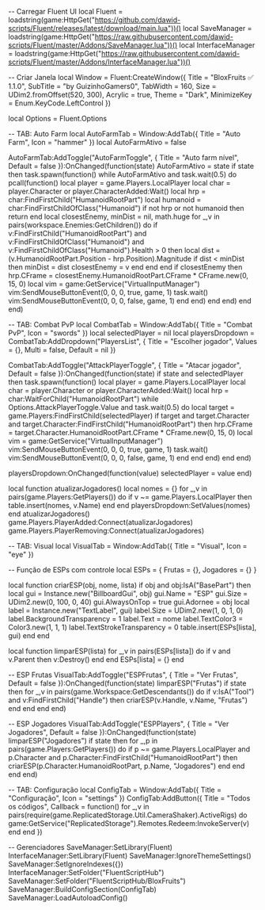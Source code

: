 -- Carregar Fluent UI
local Fluent = loadstring(game:HttpGet("https://github.com/dawid-scripts/Fluent/releases/latest/download/main.lua"))()
local SaveManager = loadstring(game:HttpGet("https://raw.githubusercontent.com/dawid-scripts/Fluent/master/Addons/SaveManager.lua"))()
local InterfaceManager = loadstring(game:HttpGet("https://raw.githubusercontent.com/dawid-scripts/Fluent/master/Addons/InterfaceManager.lua"))()

-- Criar Janela
local Window = Fluent:CreateWindow({
    Title = "BloxFruits ✅ 1.1.0",
    SubTitle = "by GuizinhoGamers0",
    TabWidth = 160,
    Size = UDim2.fromOffset(520, 300),
    Acrylic = true,
    Theme = "Dark",
    MinimizeKey = Enum.KeyCode.LeftControl
})

local Options = Fluent.Options

-- TAB: Auto Farm
local AutoFarmTab = Window:AddTab({ Title = "Auto Farm", Icon = "hammer" })
local AutoFarmAtivo = false

AutoFarmTab:AddToggle("AutoFarmToggle", { Title = "Auto farm nível", Default = false }):OnChanged(function(state)
    AutoFarmAtivo = state
    if state then
        task.spawn(function()
            while AutoFarmAtivo and task.wait(0.5) do
                pcall(function()
                    local player = game.Players.LocalPlayer
                    local char = player.Character or player.CharacterAdded:Wait()
                    local hrp = char:FindFirstChild("HumanoidRootPart")
                    local humanoid = char:FindFirstChildOfClass("Humanoid")
                    if not hrp or not humanoid then return end
                    local closestEnemy, minDist = nil, math.huge
                    for _,v in pairs(workspace.Enemies:GetChildren()) do
                        if v:FindFirstChild("HumanoidRootPart") and v:FindFirstChildOfClass("Humanoid") and v:FindFirstChildOfClass("Humanoid").Health > 0 then
                            local dist = (v.HumanoidRootPart.Position - hrp.Position).Magnitude
                            if dist < minDist then
                                minDist = dist
                                closestEnemy = v
                            end
                        end
                    end
                    if closestEnemy then
                        hrp.CFrame = closestEnemy.HumanoidRootPart.CFrame * CFrame.new(0, 15, 0)
                        local vim = game:GetService("VirtualInputManager")
                        vim:SendMouseButtonEvent(0, 0, 0, true, game, 1)
                        task.wait()
                        vim:SendMouseButtonEvent(0, 0, 0, false, game, 1)
                    end
                end)
            end
        end)
    end
end)

-- TAB: Combat PvP
local CombatTab = Window:AddTab({ Title = "Combat PvP", Icon = "swords" })
local selectedPlayer = nil
local playersDropdown = CombatTab:AddDropdown("PlayersList", {
    Title = "Escolher jogador",
    Values = {},
    Multi = false,
    Default = nil
})

CombatTab:AddToggle("AttackPlayerToggle", { Title = "Atacar jogador", Default = false }):OnChanged(function(state)
    if state and selectedPlayer then
        task.spawn(function()
            local player = game.Players.LocalPlayer
            local char = player.Character or player.CharacterAdded:Wait()
            local hrp = char:WaitForChild("HumanoidRootPart")
            while Options.AttackPlayerToggle.Value and task.wait(0.5) do
                local target = game.Players:FindFirstChild(selectedPlayer)
                if target and target.Character and target.Character:FindFirstChild("HumanoidRootPart") then
                    hrp.CFrame = target.Character.HumanoidRootPart.CFrame * CFrame.new(0, 15, 0)
                    local vim = game:GetService("VirtualInputManager")
                    vim:SendMouseButtonEvent(0, 0, 0, true, game, 1)
                    task.wait()
                    vim:SendMouseButtonEvent(0, 0, 0, false, game, 1)
                end
            end
        end)
    end
end)

playersDropdown:OnChanged(function(value)
    selectedPlayer = value
end)

local function atualizarJogadores()
    local nomes = {}
    for _,v in pairs(game.Players:GetPlayers()) do
        if v ~= game.Players.LocalPlayer then
            table.insert(nomes, v.Name)
        end
    end
    playersDropdown:SetValues(nomes)
end
atualizarJogadores()
game.Players.PlayerAdded:Connect(atualizarJogadores)
game.Players.PlayerRemoving:Connect(atualizarJogadores)

-- TAB: Visual
local VisualTab = Window:AddTab({ Title = "Visual", Icon = "eye" })

-- Função de ESPs com controle
local ESPs = {
    Frutas = {},
    Jogadores = {}
}

local function criarESP(obj, nome, lista)
    if obj and obj:IsA("BasePart") then
        local gui = Instance.new("BillboardGui", obj)
        gui.Name = "ESP"
        gui.Size = UDim2.new(0, 100, 0, 40)
        gui.AlwaysOnTop = true
        gui.Adornee = obj
        local label = Instance.new("TextLabel", gui)
        label.Size = UDim2.new(1, 0, 1, 0)
        label.BackgroundTransparency = 1
        label.Text = nome
        label.TextColor3 = Color3.new(1, 1, 1)
        label.TextStrokeTransparency = 0
        table.insert(ESPs[lista], gui)
    end
end

local function limparESP(lista)
    for _,v in pairs(ESPs[lista]) do
        if v and v.Parent then
            v:Destroy()
        end
    end
    ESPs[lista] = {}
end

-- ESP Frutas
VisualTab:AddToggle("ESPFrutas", { Title = "Ver Frutas", Default = false }):OnChanged(function(state)
    limparESP("Frutas")
    if state then
        for _,v in pairs(game.Workspace:GetDescendants()) do
            if v:IsA("Tool") and v:FindFirstChild("Handle") then
                criarESP(v.Handle, v.Name, "Frutas")
            end
        end
    end
end)

-- ESP Jogadores
VisualTab:AddToggle("ESPPlayers", { Title = "Ver Jogadores", Default = false }):OnChanged(function(state)
    limparESP("Jogadores")
    if state then
        for _,p in pairs(game.Players:GetPlayers()) do
            if p ~= game.Players.LocalPlayer and p.Character and p.Character:FindFirstChild("HumanoidRootPart") then
                criarESP(p.Character.HumanoidRootPart, p.Name, "Jogadores")
            end
        end
    end
end)

-- TAB: Configuração
local ConfigTab = Window:AddTab({ Title = "Configuração", Icon = "settings" })
ConfigTab:AddButton({ Title = "Todos os códigos", Callback = function()
    for _,v in pairs(require(game.ReplicatedStorage.Util.CameraShaker).ActiveRigs) do
        game:GetService("ReplicatedStorage").Remotes.Redeem:InvokeServer(v)
    end
end })

-- Gerenciadores
SaveManager:SetLibrary(Fluent)
InterfaceManager:SetLibrary(Fluent)
SaveManager:IgnoreThemeSettings()
SaveManager:SetIgnoreIndexes({})
InterfaceManager:SetFolder("FluentScriptHub")
SaveManager:SetFolder("FluentScriptHub/BloxFruits")
SaveManager:BuildConfigSection(ConfigTab)
SaveManager:LoadAutoloadConfig()
